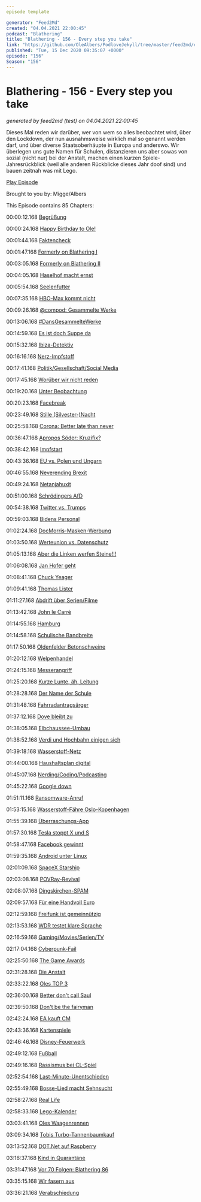 ```yaml
---
episode template

generator: "Feed2Md"
created: "04.04.2021 22:00:45"
podcast: "Blathering"
title: "Blathering - 156 - Every step you take"
link: "https://github.com/OleAlbers/PodloveJekyll/tree/master/feed2md/example/export/seasons/5/2020/12/Blathering - 156 - Every step you take.md"
published: "Tue, 15 Dec 2020 09:35:07 +0000"
episode: "156"
Season: "156"
---
```


# Blathering - 156 - Every step you take
_generated by feed2md (test) on 04.04.2021 22:00:45_

Dieses Mal reden wir darüber, wer von wem so alles beobachtet wird, über den Lockdown, der nun ausnahmsweise wirklich mal so genannt werden darf, und über diverse Staatsoberhäupte in Europa und anderswo. Wir überlegen uns gute Namen für Schulen, distanzieren uns aber sowas von sozial (nicht nur) bei der Anstalt, machen einen kurzen Spiele-Jahresrückblick (weil alle anderen Rückblicke dieses Jahr doof sind) und bauen zeitnah was mit Lego.

[Play Episode](https://www.blathering.de/podlove/file/1416/s/feed/c/mp3/blathering_156.mp3)

Brought to you by: Migge/Albers

This Episode contains 85 Chapters:


00:00:12.168 [Begrüßung]()

00:00:24.168 [Happy Birthday to Ole!]()

00:01:44.168 [Faktencheck]()

00:01:47.168 [Formerly on Blathering I](https://netzpolitik.org/2020/russische-desinformation-das-netzwerk-gefaelschter-auslandsmedien/)

00:03:05.168 [Formerly on Blathering II](https://www.rnd.de/digital/cyber-angriff-auf-arzneimittel-behorde-dokumente-von-biontech-abgegriffen-WFDOTZSOJ7MX7E4WE6G7GFF6K4.html)

00:04:05.168 [Haselhof macht ernst](https://www.spiegel.de/politik/deutschland/sachsen-anhalt-reiner-haseloff-stoppt-erhoehung-des-rundfunkbeitrags-a-b9a4ba7e-d624-439d-99da-77ac1374dbf1)

00:05:54.168 [Seelenfutter](https://www.sendegarten.de/2020/12/08/seg112-kaktus-am-nacktbadestrand/)

00:07:35.168 [HBO-Max kommt nicht](https://www.golem.de/news/streaming-hbo-max-kommt-erstmal-nicht-nach-deutschland-2012-152768.html)

00:09:26.168 [@compod: Gesammelte Werke](https://twitter.com/search?q=(from%3Acompod)%20(%40blathering_pod)%20until%3A2020-12-15%20since%3A2020-12-08&src=typed_query&f=live)

00:13:06.168 [#DansGesammelteWerke](https://twitter.com/search?q=(from%3Aevildanwallace)%20(%40blathering_pod)%20until%3A2020-12-15%20since%3A2020-12-08&src=typed_query&f=live)

00:14:59.168 [Es ist doch Suppe da](https://www.rnd.de/promis/charity-trotz-corona-frank-zander-verteilt-suppe-an-obdachlose-OMLTDKPHMETKSOQPMWUKUYUA5I.html)

00:15:32.168 [Ibiza-Detektiv](https://www.derstandard.at/story/2000122405541/drahtzieher-des-ibiza-videos-offenbar-verhaftet)

00:16:16.168 [Nerz-Impfstoff](https://www.rnd.de/gesundheit/russland-corona-impfstoff-fur-tiere-in-entwicklung-nach-infektionen-bei-nerzen-KKUO3JGUOUCITULO4UEGOH75HI.html)

00:17:41.168 [Politik/Gesellschaft/Social Media]()

00:17:45.168 [Worüber wir nicht reden](https://twitter.com/tmigge/status/1337430935994847233)

00:19:20.168 [Unter Beobachtung](https://taz.de/Entscheidung-des-Verfassungsschutzes/!5737245/)

00:20:23.168 [Facebreak](https://www.rnd.de/politik/wettbewerb-us-regierung-und-bundesstaaten-verklagen-facebook-VNPDLIITNICA4PRDM4LTOTOALI.html)

00:23:49.168 [Stille (Silvester-)Nacht](https://www.rnd.de/panorama/keine-feuerwerkskorper-im-handel-obi-bauhaus-und-hornbach-verkaufen-keine-boller-und-raketen-zu-silvester-AZIY7XLC6TX6VZS3SH4E6HWLBI.html)

00:25:58.168 [Corona: Better late than never](https://taz.de/Regierung-beschliesst-neuen-Lockdown/!5733584/)

00:36:47.168 [Apropos Söder: Kruzifix?](https://www.die-tagespost.de/politik/aktuell/das-kreuz-mit-soeder;art315,212587)

00:38:42.168 [Impfstart](https://www.rnd.de/politik/spahn-spatestens-im-herbst-2021-impfangebot-an-alle-FSBELD3NXPVE2DJCHE4Z5IZTVA.html)

00:43:36.168 [EU vs. Polen und Ungarn](https://lagedernation.org/2020/12/11/ldn219-corona-krise-eskaliert-eu-rechtsstaatsmechanismus-kommt-neues-eu-klimaziel-lax-vox-funkzellenabfragen-transparenz-system-rundfunkbeitrag/?t=36%3A28)

00:46:55.168 [Neverending Brexit](https://www.tagesspiegel.de/politik/brexit-gespraeche-warten-auf-den-tag-x/26714530.html)

00:49:24.168 [Netanjahuxit](https://taz.de/Israel-vor-moeglicher-Neuwahl/!5730524/)

00:51:00.168 [Schrödingers AfD](https://twitter.com/wilke_tobias/status/1337517972357849089)

00:54:38.168 [Twitter vs. Trumps](https://twitter.com/sixfoot6/status/1337757680388120578)

00:59:03.168 [Bidens Personal](https://www.nytimes.com/live/2020/12/11/us/joe-biden-trump#biden-is-considering-cuomo-for-attorney-general)

01:02:24.168 [DocMorris-Masken-Werbung](https://www.pharmazeutische-zeitung.de/auftritt-von-cdu-spitzenpolitikern-parteienrechtlich-umstritten-121602/)

01:03:50.168 [Werteunion vs. Datenschutz](https://www.t-online.de/nachrichten/deutschland/parteien/id_89115692/umfrage-zu-parteivorsitz-werteunion-stellte-aus-versehen-mitgliederdaten-ins-netz.html)

01:05:13.168 [Aber die Linken werfen Steine!!!](https://www.rnd.de/politik/waffen-fur-rechtsradikale-alte-kameraden-S2PYHHMSMRDYBLOIS5C3LDRYY4.html)

01:06:08.168 [Jan Hofer geht](https://twitter.com/tagesschau/status/1338565478969716738)

01:08:41.168 [Chuck Yeager](https://de.wikipedia.org/wiki/Chuck_Yeager)

01:09:41.168 [Thomas Lister](https://de.wikipedia.org/wiki/Thomas_Lister_junior)

01:11:27.168 [Abdrift über Serien/Filme](https://de.wikipedia.org/wiki/Das_B%C3%BCro_(Fernsehserie))

01:13:42.168 [John le Carré](https://de.wikipedia.org/wiki/John_le_Carr%C3%A9)

01:14:55.168 [Hamburg]()

01:14:58.168 [Schulische Bandbreite](https://twitter.com/ComPod/status/1336031603873681414)

01:17:50.168 [Oldenfelder Betonschweine](https://twitter.com/stammtischphilo/status/1336602136218656768)

01:20:12.168 [Welpenhandel](https://www.presseportal.de/blaulicht/pm/6337/4786517)

01:24:15.168 [Messerangriff](https://hamburg1.de/news/4984)

01:25:20.168 [Kurze Lunte, äh, Leitung](https://www.ndr.de/fernsehen/sendungen/extra_3/Realer-Irrsinn-Elektroauto-Ladesaeule-hinter-Bikesharing-Station,extra18864.html)

01:28:28.168 [Der Name der Schule](https://hamburg1.de/news/4051)

01:31:48.168 [Fahrradantragsärger](https://twitter.com/stammtischphilo/status/1337311576521576449)

01:37:12.168 [Dove bleibt zu](https://hamburg1.de/news/4815)

01:38:05.168 [Elbchaussee-Umbau](https://hamburg1.de/news/4045)

01:38:52.168 [Verdi und Hochbahn einigen sich](https://hamburg1.de/news/4061)

01:39:18.168 [Wasserstoff-Netz](https://hamburg1.de/news/4052)

01:44:00.168 [Haushaltsplan digital](https://hamburg1.de/news/4811)

01:45:07.168 [Nerding/Coding/Podcasting]()

01:45:22.168 [Google down](https://www.morgenpost.de/vermischtes/article231138312/Stoerung-bei-Google-Fehlermeldungen-in-vielen-Laendern.html)

01:51:11.168 [Ransomware-Anruf](https://www.zdnet.com/article/ransomware-gangs-are-now-cold-calling-victims-if-they-restore-from-backups-without-paying/)

01:53:15.168 [Wasserstoff-Fähre Oslo-Kopenhagen](https://www.golem.de/news/kopenhagen-und-oslo-wasserstoff-faehre-fuer-1-800-passagiere-geplant-2012-152716.html)

01:55:39.168 [Überraschungs-App](https://threadreaderapp.com/thread/1336734888112885761.html)

01:57:30.168 [Tesla stoppt X und S](https://www.golem.de/news/zu-geringe-nachfrage-tesla-haelt-produktion-von-model-s-und-x-an-2012-152809.html)

01:58:47.168 [Facebook gewinnt](https://www.golem.de/news/social-media-facebook-darf-pseudonyme-verbieten-2012-152675.html)

01:59:35.168 [Android unter Linux](https://www.zdnet.de/88390377/anbox-android-apps-unter-linux-ausfuehren/)

02:01:09.168 [SpaceX Starship](https://www.golem.de/news/spacex-starship-prototyp-soll-heute-auf-12-5-km-hoehe-fliegen-2012-152661.html)

02:03:08.168 [POVRay-Revival](https://twitter.com/wirklichewelt/status/1337139396034908161)

02:08:07.168 [Dingskirchen-SPAM](https://twitter.com/stammtischphilo/status/1337708881204678662)

02:09:57.168 [Für eine Handvoll Euro](https://twitter.com/stammtischphilo/status/1338486440926310404)

02:12:59.168 [Freifunk ist gemeinnützig](https://www.golem.de/news/einigung-im-bundestag-freifunk-soll-gemeinnuetzig-werden-2012-152692.html)

02:13:53.168 [WDR testet klare Sprache](https://www.golem.de/news/klare-sprache-ard-testet-bessere-sprachverstaendlichkeit-im-tv-2012-152811.html)

02:16:59.168 [Gaming/Movies/Serien/TV]()

02:17:04.168 [Cyberpunk-Fail](https://twitter.com/tmigge/status/1337057867925508096)

02:25:50.168 [The Game Awards](https://twitter.com/stammtischphilo/status/1337291476204662785)

02:31:28.168 [Die Anstalt](https://www.zdf.de/comedy/die-anstalt/die-anstalt-vom-8-dezember-2020-100.html)

02:33:22.168 [Oles TOP 3](https://twitter.com/stammtischphilo/status/1337732925555666945)

02:36:00.168 [Better don't call Saul](https://twitter.com/stammtischphilo/status/1338084022841434113)

02:39:50.168 [Don't be the fairyman](https://twitter.com/stammtischphilo/status/1338197358874685442)

02:42:24.168 [EA kauft CM](https://www.theverge.com/2020/12/14/22173732/ea-codemasters-buyout-agreed-price-need-for-speed-dirt)

02:43:36.168 [Kartenspiele](https://twitter.com/stammtischphilo/status/1336991960196915200)

02:46:46.168 [Disney-Feuerwerk](https://www.theguardian.com/film/2020/dec/11/disney-announce-10-star-wars-and-10-marvel-series-and-new-films)

02:49:12.168 [Fußball]()

02:49:16.168 [Rassismus bei CL-Spiel](https://www.sportschau.de/fussball/championsleague/kommentar-rassismus-eklat-paris-basaksehir-100.html)

02:52:54.168 [Last-Minute-Unentschieden](https://www.fcstpauli.com/news/der-fc-st-pauli-holt-im-heimspiel-gegen-erzgebirge-aue-einen-punkt/)

02:55:49.168 [Bosse-Lied macht Sehnsucht](https://www.youtube.com/watch?v=HkxvFc6ypWs)

02:58:27.168 [Real Life]()

02:58:33.168 [Lego-Kalender](https://twitter.com/tmigge/status/1336404551738519554)

03:03:41.168 [Oles Waagenrennen](https://twitter.com/stammtischphilo/status/1336251590651637761)

03:09:34.168 [Tobis Turbo-Tannenbaumkauf](https://www.auteo.online/)

03:13:52.168 [DOT.Net auf Raspberry](https://twitter.com/stammtischphilo/status/1336614425818660865)

03:16:37.168 [Kind in Quarantäne](https://www.hamburg-airport.de/de/planen-buchen/reisetipps-info/corona-testzentren-4032)

03:31:47.168 [Vor 70 Folgen: Blathering 86](https://www.blathering.de/2019/08/blathering-086-ueberall-nur-rindviecher/)

03:35:15.168 [Wir fasern aus]()

03:36:21.168 [Verabschiedung]()


